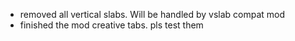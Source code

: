 - removed all vertical slabs. Will be handled by vslab compat mod
- finished the mod creative tabs. pls test them